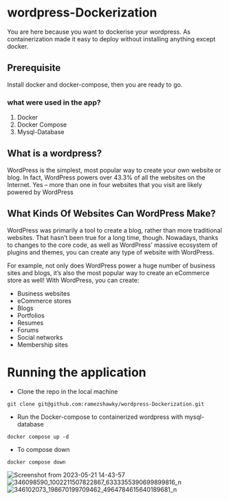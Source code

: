 # wordpress-Dockerization
You are here because you want to dockerise your wordpress. As containerization made it easy to deploy without installing anything except docker.
## Prerequisite
Install docker and docker-compose, then you are ready to go.
### what were used in the app?
<ol>
  <li>Docker</li>
  <li>Docker Compose</li>
  <li>Mysql-Database</li>
</ol>

## What is a wordpress?
WordPress is the simplest, most popular way to create your own website or blog. In fact, WordPress powers over 43.3% of all the websites on the Internet. Yes – more than one in four websites that you visit are likely powered by WordPress
## What Kinds Of Websites Can WordPress Make?
WordPress was primarily a tool to create a blog, rather than more traditional websites. That hasn’t been true for a long time, though. Nowadays, thanks to changes to the core code, as well as WordPress’ massive ecosystem of plugins and themes, you can create any type of website with WordPress.

For example, not only does WordPress power a huge number of business sites and blogs, it’s also the most popular way to create an eCommerce store as well! With WordPress, you can create:
<ul>
  <li>Business websites</li>
  <li>eCommerce stores</li>
  <li>Blogs</li>
  <li>Portfolios</li>
  <li>Resumes</li>
  <li>Forums</li>
  <li>Social networks</li>
  <li>Membership sites</li>
</ul>

# Running the application
<ul>
  <li>Clone the repo in the local machine</li>
</ul>


    git clone git@github.com:ramezshawky/wordpress-Dockerization.git
  
<ul>
  <li>Run the Docker-compose to containerized wordpress with mysql-database </li>
</ul>
    
    
    docker compose up -d 
    
    
<ul>
  <li>To compose down </li>
</ul>
    

    docker compose down
    
    
   
    
    
    
![Screenshot from 2023-05-21 14-43-57](https://github.com/ramezshawky/wordpress-Dockerization/assets/111592105/138c3888-ff3f-40e3-90d6-d3accc523942)
![346098590_1002211507822867_6333355390699899816_n](https://github.com/ramezshawky/wordpress-Dockerization/assets/111592105/8b1a5124-e063-492c-83ea-ef79701e2b9c)
![346102073_198670199709462_4964784615640189681_n](https://github.com/ramezshawky/wordpress-Dockerization/assets/111592105/7dad745f-e558-4b0d-890a-3266ad887879)
